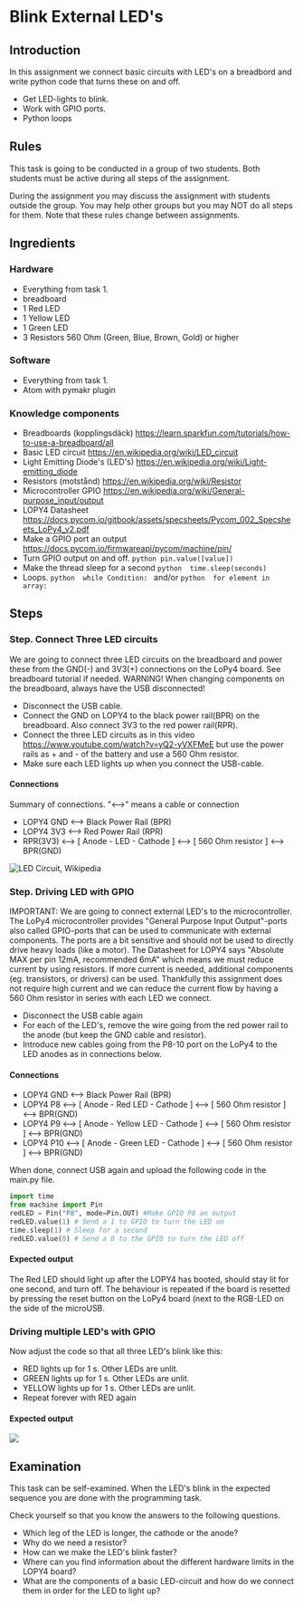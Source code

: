 # Blink External LED's

## Introduction
In this assignment we connect basic circuits with LED's on a breadbord and write python code that turns these on and off. 

 * Get LED-lights to blink.
 * Work with GPIO ports.
 * Python loops
 

## Rules

This task is going to be conducted in a group of two students. Both students must be active during all steps of the assignment.

During the assignment you may discuss the assignment with students outside the group. You may help other groups but you may NOT do all steps for them. Note that these rules change between assignments.

## Ingredients

### Hardware
 * Everything from task 1.
 * breadboard
 * 1 Red LED
 * 1 Yellow LED
 * 1 Green LED
 * 3 Resistors 560 Ohm (Green, Blue, Brown, Gold) or higher
 
### Software 
 * Everything from task 1.
 * Atom with pymakr plugin

### Knowledge components
 * Breadboards (kopplingsdäck) https://learn.sparkfun.com/tutorials/how-to-use-a-breadboard/all
 * Basic LED circuit https://en.wikipedia.org/wiki/LED_circuit
  * Light Emitting Diode's (LED's) https://en.wikipedia.org/wiki/Light-emitting_diode
  * Resistors (motstånd) https://en.wikipedia.org/wiki/Resistor
 * Microcontroller GPIO https://en.wikipedia.org/wiki/General-purpose_input/output
  * LOPY4 Datasheet https://docs.pycom.io/gitbook/assets/specsheets/Pycom_002_Specsheets_LoPy4_v2.pdf 
  * Make a GPIO port an output https://docs.pycom.io/firmwareapi/pycom/machine/pin/
  * Turn GPIO output on and off. ```python pin.value([value]) ```
 * Make the thread sleep for a second  ```python  time.sleep(seconds) ```
 * Loops. ```python  while Condition: ``` and/or ```python  for element in array: ```

 
## Steps


### Step. Connect Three LED circuits
We are going to connect three LED circuits on the breadboard and power these from the GND(-) and 3V3(+) connections on the LoPy4 board. See breadboard tutorial if needed.
WARNING! When changing components on the breadboard, always have the USB disconnected!

 * Disconnect the USB cable. 
 * Connect the GND on LOPY4 to the black power rail(BPR) on the breadboard. Also connect 3V3 to the red power rail(RPR). 
 * Connect the three LED circuits as in this video https://www.youtube.com/watch?v=yQ2-yVXFMeE but use the power rails as + and - of the battery and use a 560 Ohm resistor. 
 * Make sure each LED lights up when you connect the USB-cable. 
 
#### Connections 
Summary of connections. "<-->" means a cable or connection
 * LOPY4 GND <--> Black Power Rail (BPR)
 * LOPY4 3V3 <--> Red Power Rail (RPR)
 * RPR(3V3) <--> [ Anode - LED - Cathode ] <--> [ 560 Ohm resistor ] <--> BPR(GND)
 
 ![LED Circuit, Wikipedia](https://upload.wikimedia.org/wikipedia/commons/thumb/c/c9/LED_circuit.svg/1200px-LED_circuit.svg.png)


### Step. Driving LED with GPIO  
IMPORTANT: We are going to connect external LED's to the microcontroller. The LoPy4 microcontroller provides "General Purpose Input Output"-ports also called GPIO-ports that can be used to communicate with external components. The ports are a bit sensitive and should not be used to directly drive heavy loads (like a motor). The Datasheet for LOPY4 says "Absolute MAX per pin 12mA, recommended 6mA" which means we must reduce current by using resistors. If more current is needed, additional components (eg. transistors, or drivers) can be used. Thankfully this assignment does not require high current and we can reduce the current flow by having a 560 Ohm resistor in series with each LED we connect.

 * Disconnect the USB cable again
 * For each of the LED's, remove the wire going from the red power rail to the anode (but keep the GND cable and resistor).
 * Introduce new cables going from the P8-10 port on the LoPy4 to the LED anodes as in connections below.
 
 #### Connections 
 * LOPY4 GND <--> Black Power Rail (BPR)
 * LOPY4 P8 <--> [ Anode - Red LED - Cathode ] <--> [ 560 Ohm resistor ] <--> BPR(GND)
 * LOPY4 P9 <--> [ Anode - Yellow LED - Cathode ] <--> [ 560 Ohm resistor ] <--> BPR(GND)
 * LOPY4 P10 <--> [ Anode - Green LED - Cathode ] <--> [ 560 Ohm resistor ] <--> BPR(GND)
 
 When done, connect USB again and upload the following code in the main.py file.

```python
import time
from machine import Pin
redLED = Pin("P8", mode=Pin.OUT) #Make GPIO P8 an output
redLED.value(1) # Send a 1 to GPIO to turn the LED on
time.sleep(1) # Sleep for a second
redLED.value(0) # Send a 0 to the GPIO to turn the LED off
```

#### Expected output

The Red LED should light up after the LOPY4 has booted, should stay lit for one second, and turn off. The behaviour is repeated if the board is resetted by pressing the reset button on the LoPy4 board (next to the RGB-LED on the side of the microUSB.

### Driving multiple LED's with GPIO

Now adjust the code so that all three LED's blink like this:
 * RED lights up for 1 s. Other LEDs are unlit.
 * GREEN lights up for 1 s. Other LEDs are unlit.
 * YELLOW lights up for 1 s. Other LEDs are unlit.
 * Repeat forever with RED again

#### Expected output
[![](http://img.youtube.com/vi/Wtd8pp-DW3w/0.jpg)](http://www.youtube.com/watch?v=Wtd8pp-DW3w "")

## Examination
This task can be self-examined. When the LED's blink in the expected sequence you are done with the programming task.

Check yourself so that you know the answers to the following questions.
 * Which leg of the LED is longer, the cathode or the anode?
 * Why do we need a resistor?
 * How can we make the LED's blink faster?
 * Where can you find information about the different hardware limits in the LOPY4 board?
 * What are the components of a basic LED-circuit and how do we connect them in order for the LED to light up?


